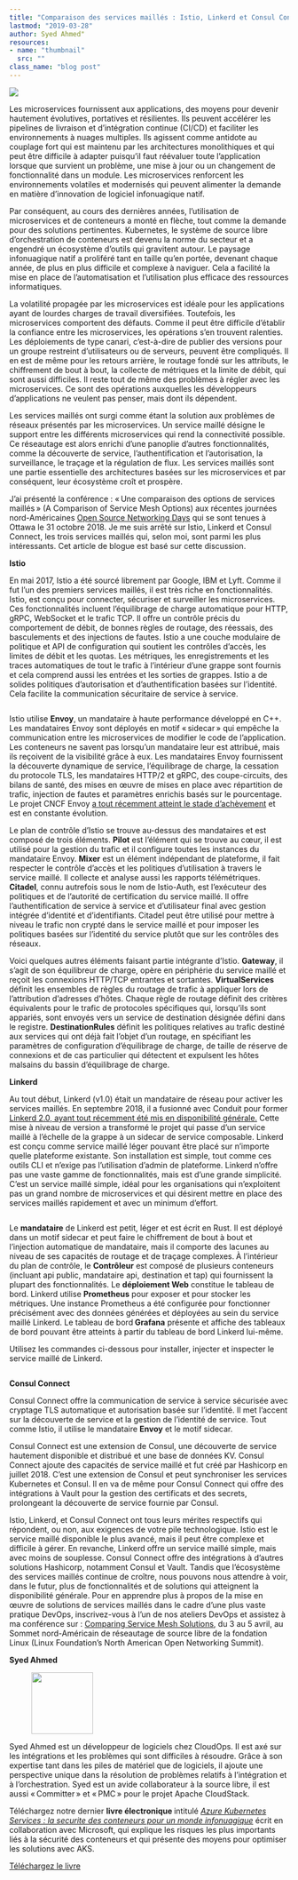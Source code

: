 ```yaml
---
title: "Comparaison des services maillés : Istio, Linkerd et Consul Connect"
lastmod: "2019-03-28"
author: Syed Ahmed"
resources:
- name: "thumbnail"
  src: ""
class_name: "blog post"
---
```


<img src="/images/blog/post/ComparingServiceMesh.jpg" class="main-blog-image">

<p style="text-align:left">Les microservices fournissent aux applications, des moyens pour devenir hautement évolutives, portatives et résilientes. Ils peuvent accélérer les pipelines de livraison et d’intégration continue (CI/CD) et faciliter les environnements à nuages multiples. Ils agissent comme antidote au couplage fort qui est maintenu par les architectures monolithiques et qui peut être difficile à adapter puisqu’il faut réévaluer toute l’application lorsque que survient un problème, une mise à jour ou un changement de fonctionnalité dans un module. Les microservices renforcent les environnements volatiles et modernisés qui peuvent alimenter la demande en matière d’innovation de logiciel infonuagique natif.</p><p>Par conséquent, au cours des dernières années, l’utilisation de microservices et de conteneurs a monté en flèche, tout comme la demande pour des solutions pertinentes. Kubernetes, le système de source libre d’orchestration de conteneurs est devenu la norme du secteur et a engendré un écosystème d’outils qui gravitent autour. Le paysage infonuagique natif a proliféré tant en taille qu’en portée, devenant chaque année, de plus en plus difficile et complexe à naviguer. Cela a facilité la mise en place de l’automatisation et l’utilisation plus efficace des ressources informatiques.</p><p>La volatilité propagée par les microservices est idéale pour les applications ayant de lourdes charges de travail diversifiées. Toutefois, les microservices comportent des défauts. Comme il peut être difficile d’établir la confiance entre les microservices, les opérations s’en trouvent ralenties. Les déploiements de type canari, c’est-à-dire de publier des versions pour un groupe restreint d’utilisateurs ou de serveurs, peuvent être compliqués. Il en est de même pour les retours arrière, le routage fondé sur les attributs, le chiffrement de bout à bout, la collecte de métriques et la limite de débit, qui sont aussi difficiles. Il reste tout de même des problèmes à régler avec les microservices. Ce sont des opérations auxquelles les développeurs d’applications ne veulent pas penser, mais dont ils dépendent.</p><p>Les services maillés ont surgi comme étant la solution aux problèmes de réseaux présentés par les microservices. Un service maillé désigne le support entre les différents microservices qui rend la connectivité possible. Ce réseautage est alors enrichi d’une panoplie d’autres fonctionnalités, comme la découverte de service, l’authentification et l’autorisation, la surveillance, le traçage et la régulation de flux. Les services maillés sont une partie essentielle des architectures basées sur les microservices et par conséquent, leur écosystème croît et prospère.</p><p>J’ai présenté la conférence&nbsp;: « Une comparaison des options de services maillés » (A Comparison of Service Mesh Options) aux récentes journées nord-Américaines <a href="https://events.linuxfoundation.org/events/osn_days_2018/?utm_content=78780211&amp;utm_medium=social&amp;utm_source=linkedin">Open Source Networking Days</a> qui se sont tenues à Ottawa le 31&nbsp;octobre 2018. Je me suis arrêté sur Istio, Linkerd et Consul Connect, les trois services maillés qui, selon moi, sont parmi les plus intéressants. Cet article de blogue est basé sur cette discussion.</p><p><strong>Istio</strong></p><p>En mai 2017, Istio a été sourcé librement par Google, IBM et Lyft. Comme il fut l’un des premiers services maillés, il est très riche en fonctionnalités. Istio, est conçu pour connecter, sécuriser et surveiller les microservices. Ces fonctionnalités incluent l’équilibrage de charge automatique pour HTTP, gRPC, WebSocket et le trafic TCP. Il offre un contrôle précis du comportement de débit, de bonnes règles de routage, des réessais, des basculements et des injections de fautes. Istio a une couche modulaire de politique et API de configuration qui soutient les contrôles d’accès, les limites de débit et les quotas. Les métriques, les enregistrements et les traces automatiques de tout le trafic à l’intérieur d’une grappe sont fournis et cela comprend aussi les entrées et les sorties de grappes. Istio a de solides politiques d’autorisation et d’authentification basées sur l’identité. Cela facilite la communication sécuritaire de service à service.</p> <figure class="wp-block-image"><img src="https://lh3.googleusercontent.com/Bb9LlXQamQCStlzMYAHIrGOffJOexT0a5bMfxFipgZuXaDDAxCzeZvX1g36PFZG8fWG3WcBJy1gL7ImADCkIUq4EeH_eyuXnv9GH5VZmPcVIlLi9oc8BikHOxVOjHasWHBLLEzgiz2LQSuJtHg" alt=""></figure><p>Istio utilise <strong>Envoy</strong>, un mandataire à haute performance développé en C++. Les mandataires Envoy sont déployés en motif « sidecar » qui empêche la communication entre les microservices de modifier le code de l’application. Les conteneurs ne savent pas lorsqu’un mandataire leur est attribué, mais ils reçoivent de la visibilité grâce à eux. Les mandataires Envoy fournissent la découverte dynamique de service, l’équilibrage de charge, la cessation du protocole TLS, les mandataires HTTP/2 et gRPC, des coupe-circuits, des bilans de santé, des mises en œuvre de mises en place avec répartition de trafic, injection de fautes et paramètres enrichis basés sur le pourcentage. Le projet CNCF Envoy <a href="https://www.cncf.io/announcement/2018/11/28/cncf-announces-envoy-graduation/">a tout récemment atteint le stade d’achèvement</a> et est en constante évolution.</p><p>Le plan de contrôle d’Istio se trouve au-dessus des mandataires et est composé de trois éléments. <strong>Pilot</strong> est l’élément qui se trouve au cœur, il est utilisé pour la gestion du trafic et il configure toutes les instances du mandataire Envoy. <strong>Mixer</strong> est un élément indépendant de plateforme, il fait respecter le contrôle d’accès et les politiques d’utilisation à travers le service maillé. Il collecte et analyse aussi les rapports télémétriques. <strong>Citadel</strong>, connu autrefois sous le nom de Istio-Auth, est l’exécuteur des politiques et de l’autorité de certification du service maillé. Il offre l’authentification de service à service et d’utilisateur final avec gestion intégrée d’identité et d’identifiants. Citadel peut être utilisé pour mettre à niveau le trafic non crypté dans le service maillé et pour imposer les politiques basées sur l’identité du service plutôt que sur les contrôles des réseaux.</p><p>Voici quelques autres éléments faisant partie intégrante d’Istio. <strong>Gateway</strong>, il s’agit de son équilibreur de charge, opère en périphérie du service maillé et reçoit les connexions HTTP/TCP entrantes et sortantes. <strong>VirtualServices</strong> définit les ensembles de règles du routage de trafic à appliquer lors de l’attribution d’adresses d’hôtes. Chaque règle de routage définit des critères équivalents pour le trafic de protocoles spécifiques qui, lorsqu’ils sont appariés, sont envoyés vers un service de destination désignée défini dans le registre. <strong>DestinationRules</strong> définit les politiques relatives au trafic destiné aux services qui ont déjà fait l’objet d’un routage, en spécifiant les paramètres de configuration d’équilibrage de charge, de taille de réserve de connexions et de cas particulier qui détectent et expulsent les hôtes malsains du bassin d’équilibrage de charge.</p><p><strong>Linkerd</strong></p><p>Au tout début, Linkerd (v1.0) était un mandataire de réseau pour activer les services maillés. En septembre 2018, il a fusionné avec Conduit pour former <a href="https://www.cncf.io/blog/2018/09/18/linkerd-2-0-in-general-availability/">Linkerd&nbsp;2.0, ayant tout récemment été mis en disponibilité générale.</a> Cette mise à niveau de version a transformé le projet qui passe d’un service maillé à l’échelle de la grappe à un sidecar de service composable. Linkerd est conçu comme service maillé léger pouvant être placé sur n’importe quelle plateforme existante. Son installation est simple, tout comme ces outils&nbsp;CLI et n’exige pas l’utilisation d’admin de plateforme. Linkerd n’offre pas une vaste gamme de fonctionnalités, mais est d’une grande simplicité. C’est un service maillé simple, idéal pour les organisations qui n’exploitent pas un grand nombre de microservices et qui désirent mettre en place des services maillés rapidement et avec un minimum d’effort.</p> <figure class="wp-block-image"><img src="https://lh5.googleusercontent.com/QIsUKV39tbSpWBJ2o9pMG4nHjc6msLn0f_zfSV67bSVB2VuWn5bmFZtYuAbcWUJd2me29RD2qfhbo8fGvM0mli0Umq6N5Sr7Z0kE86k3ghyROE1oAXSTVstOuTvSp76qVf_-88CnPgVoNOAObA" alt=""></figure><p>Le <strong>mandataire</strong> de Linkerd est petit, léger et est écrit en Rust. Il est déployé dans un motif sidecar et peut faire le chiffrement de bout à bout et l’injection automatique de mandataire, mais il comporte des lacunes au niveau de ses capacités de routage et de traçage complexes.<strong> </strong>À l’intérieur du plan de contrôle, le <strong>Contrôleur</strong> est composé de plusieurs conteneurs (incluant api public, mandataire api, destination et tap) qui fournissent la plupart des fonctionnalités. Le <strong>déploiement Web</strong> constitue le tableau de bord. Linkerd utilise <strong>Prometheus</strong> pour exposer et pour stocker les métriques. Une instance Prometheus a été configurée pour fonctionner précisément avec des données générées et déployées au sein du service maillé Linkerd. Le tableau de bord<strong> Grafana</strong> présente et affiche des tableaux de bord pouvant être atteints à partir du tableau de bord Linkerd lui-même.</p><p>Utilisez les commandes ci-dessous pour installer, injecter et inspecter le service maillé de Linkerd.</p> <figure class="wp-block-image"><img src="https://lh4.googleusercontent.com/YH-DmBFviPJ89uOy3ZSgLt9t_eQsP_4cmYNIpheQXQVyDURCRhBWp5HHhVSRI7R0upv1tP5PmSY7UdgwFnWKDe9rPJBiZUtgCa1CEPb6y_dfsuyyjF0ZmCGesd499F5DBp2m199t8SNKjtdg-A" alt=""></figure><p><strong>Consul Connect</strong></p><p>Consul Connect offre la communication de service à service sécurisée avec cryptage TLS automatique et autorisation basée sur l’identité. Il met l’accent sur la découverte de service et la gestion de l’identité de service. Tout comme Istio, il utilise le mandataire <strong>Envoy</strong> et le motif sidecar.</p><p>Consul Connect est une extension de Consul, une découverte de service hautement disponible et distribué et une base de données KV. Consul Connect ajoute des capacités de service maillé et fut créé par Hashicorp en juillet 2018. C’est une extension de Consul et peut synchroniser les services Kubernetes et Consul. Il en va de même pour Consul Connect qui offre des intégrations à Vault pour la gestion des certificats et des secrets, prolongeant la découverte de service fournie par Consul.</p><p>Istio, Linkerd, et Consul Connect ont tous leurs mérites respectifs qui répondent, ou non, aux exigences de votre pile technologique. Istio est le service maillé disponible le plus avancé, mais il peut être complexe et difficile à gérer. En revanche, Linkerd offre un service maillé simple, mais avec moins de souplesse. Consul Connect offre des intégrations à d’autres solutions Hashicorp, notamment Consul et Vault. Tandis que l’écosystème des services maillés continue de croître, nous pouvons nous attendre à voir, dans le futur, plus de fonctionnalités et de solutions qui atteignent la disponibilité générale. Pour en apprendre plus à propos de la mise en œuvre de solutions de services maillés dans le cadre d’une plus vaste pratique DevOps, inscrivez-vous à l’un de nos ateliers DevOps et assistez à ma conférence sur&nbsp;: <a href="https://sched.co/LKTN">Comparing Service Mesh Solutions</a>, du 3 au 5&nbsp;avril, au Sommet nord-Américain de réseautage de source libre de la fondation Linux (Linux Foundation’s North American Open Networking Summit).</p><p><strong>Syed Ahmed</strong></p><div class="wp-block-image"> <figure class="alignleft is-resized"><img src="/images/blog/post/0.jpg" alt="" class="wp-image-8186" width="111" height="111"></figure></div><p>Syed Ahmed est un développeur de logiciels chez CloudOps. Il est axé sur les intégrations et les problèmes qui sont difficiles à résoudre. Grâce à son expertise tant dans les piles de matériel que de logiciels, il ajoute une perspective unique dans la résolution de problèmes relatifs à l’intégration et à l’orchestration. Syed est un avide collaborateur à la source libre, il est aussi « Committer » et « PMC » pour le projet Apache CloudStack.</p><p>Téléchargez notre dernier&nbsp;<strong>livre électronique&nbsp;</strong>intitulé&nbsp;<a href="https://info.cloudops.com/azure-kubernetes-services-la-securite-des-conteneurs-pour-un-monde-infonuagique?utm_campaign=Newsletter&amp;utm_source=hs_email&amp;utm_medium=email&amp;_hsenc=p2ANqtz-8ll7eD7-Vr_Tt_ix2GwbVkOfZgrRYh4oZgujb0I70lbjsjKAKHjghehF-iVtD2sJSbO-cJ" target="_blank" rel="noreferrer noopener"><em>Azure Kubernetes Services&nbsp;: la securite des conteneurs pour un monde infonuagique</em></a>&nbsp;écrit en collaboration avec Microsoft, qui explique les risques les plus importants liés à la sécurité des conteneurs et qui présente des moyens pour optimiser les solutions avec AKS.</p><p><!--HubSpot Call-to-Action Code --><span class="hs-cta-wrapper" id="hs-cta-wrapper-1e2208b8-99d7-4ecd-ac6f-83ccc1f262ed"><span class="hs-cta-node hs-cta-1e2208b8-99d7-4ecd-ac6f-83ccc1f262ed" id="hs-cta-1e2208b8-99d7-4ecd-ac6f-83ccc1f262ed" style="visibility: visible;" data-hs-drop="true"><a id="cta_button_732832_aebe9676-70ac-4719-ace1-42aae0b2b420" class="cta_button " href="https://info.cloudops.com/cs/c/?cta_guid=aebe9676-70ac-4719-ace1-42aae0b2b420&amp;placement_guid=1e2208b8-99d7-4ecd-ac6f-83ccc1f262ed&amp;portal_id=732832&amp;canon=https%3A%2F%2Fwww.cloudops.com%2Ffr%2F2019%2F03%2Fcomparaison-des-services-mailles-istio-linkerd-et-consul-connect%2F&amp;redirect_url=APefjpGul-97a6YJLsfiimMYE1EdXN1R0nkVxtokE-fjoXz985HzG2Ds15DkG5YKeE53JUVWWAQgvF6SlQYPf5yG69B0dLcPnczMuRmOPmdYxVArwIMXrLaQPzRPzeqKG4kslsrJe-vFDQD02EyNgic3Y_3KEFCDx5WlMHj-GS9IMXHcbr5K8pSvIWLGpCpH7sp3o8WCajXbprUwa2HmC7WzOMcfPUf1QXaG6pBdHCz39_3kr84cVHAOyg9PH5DGz7aYbse9vt3CfQJX5URIygU-uVDhmM29ByGfeDtzrl4WsATtd4unMFEBR-Ua4sKGhKjSQ3SZbizwo_hOcfZ8sQRj6F-Y04wDrx0iuG1jAiZfpSvQk9v5v88&amp;click=e89b7bf9-783a-438b-9d5f-ed24aa5db28f&amp;hsutk=87c014ad1b8ef7afaaf23068a42614b6&amp;signature=AAH58kH_Y5_d3N8MWOdCu--B-o5OVt-dPQ&amp;utm_referrer=https%3A%2F%2Fwww.cloudops.com%2Ffr%2Fcategory%2Fblogue%2Fpage%2F4%2F&amp;__hstc=52875767.87c014ad1b8ef7afaaf23068a42614b6.1588082535461.1590775246632.1590780275758.18&amp;__hssc=52875767.36.1590780275758&amp;__hsfp=2009260798&amp;contentType=blog-post" target="_blank" style="" cta_dest_link="https://info.cloudops.com/azure-kubernetes-services-la-securite-des-conteneurs-pour-un-monde-infonuagique" title="Téléchargez le livre">Téléchargez le livre</a></span><script charset="utf-8" src="https://js.hscta.net/cta/current.js"></script><script type="text/javascript">hbspt.cta.load(732832, '1e2208b8-99d7-4ecd-ac6f-83ccc1f262ed', {});</script></span><!-- end HubSpot Call-to-Action Code --></p>